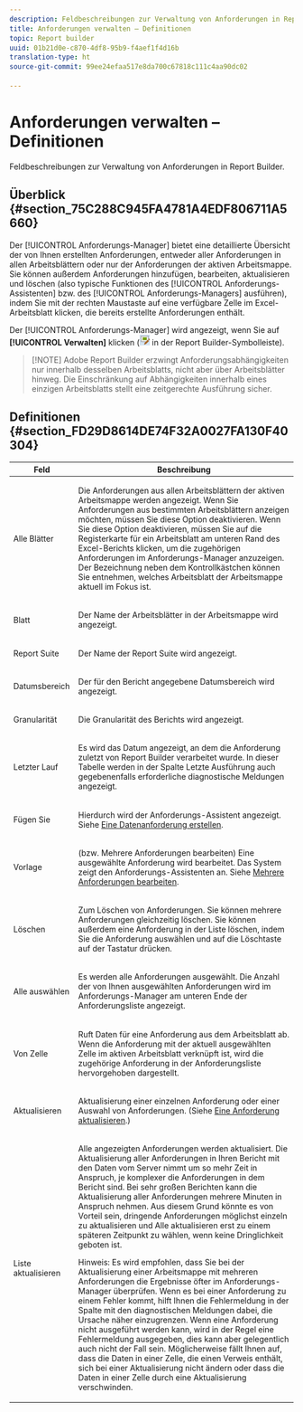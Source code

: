```yaml
---
description: Feldbeschreibungen zur Verwaltung von Anforderungen in Report Builder.
title: Anforderungen verwalten – Definitionen
topic: Report builder
uuid: 01b21d0e-c870-4df8-95b9-f4aef1f4d16b
translation-type: ht
source-git-commit: 99ee24efaa517e8da700c67818c111c4aa90dc02

---
```



# Anforderungen verwalten – Definitionen

Feldbeschreibungen zur Verwaltung von Anforderungen in Report Builder.

## Überblick {#section_75C288C945FA4781A4EDF806711A5660}

Der [!UICONTROL Anforderungs-Manager] bietet eine detaillierte Übersicht der von Ihnen erstellten Anforderungen, entweder aller Anforderungen in allen Arbeitsblättern oder nur der Anforderungen der aktiven Arbeitsmappe. Sie können außerdem Anforderungen hinzufügen, bearbeiten, aktualisieren und löschen (also typische Funktionen des [!UICONTROL Anforderungs-Assistenten] bzw. des [!UICONTROL Anforderungs-Managers] ausführen), indem Sie mit der rechten Maustaste auf eine verfügbare Zelle im Excel-Arbeitsblatt klicken, die bereits erstellte Anforderungen enthält.

Der [!UICONTROL Anforderungs-Manager] wird angezeigt, wenn Sie auf **[!UICONTROL Verwalten]** klicken (![](assets/edit_request.gif) in der Report Builder-Symbolleiste).

> [!NOTE] Adobe Report Builder erzwingt Anforderungsabhängigkeiten nur innerhalb desselben Arbeitsblatts, nicht aber über Arbeitsblätter hinweg. Die Einschränkung auf Abhängigkeiten innerhalb eines einzigen Arbeitsblatts stellt eine zeitgerechte Ausführung sicher.

## Definitionen {#section_FD29D8614DE74F32A0027FA130F40304}

<table id="table_0880204181074BDBBA37E3DF2972A672"> 
 <thead> 
  <tr> 
   <th colname="col1" class="entry"> Feld </th> 
   <th colname="col2" class="entry"> Beschreibung </th> 
  </tr> 
 </thead>
 <tbody> 
  <tr> 
   <td colname="col1"> <p>Alle Blätter </p> </td> 
   <td colname="col2"> <p>Die Anforderungen aus allen Arbeitsblättern der aktiven Arbeitsmappe werden angezeigt. Wenn Sie Anforderungen aus bestimmten Arbeitsblättern anzeigen möchten, müssen Sie diese Option deaktivieren. Wenn Sie diese Option deaktivieren, müssen Sie auf die Registerkarte für ein Arbeitsblatt am unteren Rand des Excel-Berichts klicken, um die zugehörigen Anforderungen im <span class="wintitle">Anforderungs-Manager</span> anzuzeigen. Der Bezeichnung neben dem Kontrollkästchen können Sie entnehmen, welches Arbeitsblatt der Arbeitsmappe aktuell im Fokus ist. </p> </td> 
  </tr> 
  <tr> 
   <td colname="col1"> <p>Blatt </p> </td> 
   <td colname="col2"> <p>Der Name der Arbeitsblätter in der Arbeitsmappe wird angezeigt. </p> </td> 
  </tr> 
  <tr> 
   <td colname="col1"> <p>Report Suite </p> </td> 
   <td colname="col2"> <p>Der Name der Report Suite wird angezeigt. </p> </td> 
  </tr> 
  <tr> 
   <td colname="col1"> <p>Datumsbereich </p> </td> 
   <td colname="col2"> <p>Der für den Bericht angegebene Datumsbereich wird angezeigt. </p> </td> 
  </tr> 
  <tr> 
   <td colname="col1"> <p>Granularität </p> </td> 
   <td colname="col2"> <p>Die Granularität des Berichts wird angezeigt. </p> </td> 
  </tr> 
  <tr> 
   <td colname="col1"> <p> Letzter Lauf </p> </td> 
   <td colname="col2"> <p>Es wird das Datum angezeigt, an dem die Anforderung zuletzt von Report Builder verarbeitet wurde. In dieser Tabelle werden in der Spalte <span class="wintitle">Letzte Ausführung</span> auch gegebenenfalls erforderliche diagnostische Meldungen angezeigt. </p> </td> 
  </tr> 
  <tr> 
   <td colname="col1"> <p>Fügen Sie </p> </td> 
   <td colname="col2"> <p>Hierdurch wird der Anforderungs-Assistent angezeigt. Siehe <a href="/help/analyze/report-builder/data-requests/t-create-a-data-request.md"   > Eine Datenanforderung erstellen</a>. </p> </td> 
  </tr> 
  <tr> 
   <td colname="col1"> <p>Vorlage </p> </td> 
   <td colname="col2"> <p> (bzw. Mehrere Anforderungen bearbeiten) Eine ausgewählte Anforderung wird bearbeitet. Das System zeigt den <span class="wintitle">Anforderungs-Assistenten</span> an. Siehe <a href="/help/analyze/report-builder/manage-requests/t-edit-multiple-requests.md"   > Mehrere Anforderungen bearbeiten</a>. </p> </td> 
  </tr> 
  <tr> 
   <td colname="col1"> <p>Löschen </p> </td> 
   <td colname="col2"> <p>Zum Löschen von Anforderungen. Sie können mehrere Anforderungen gleichzeitig löschen. Sie können außerdem eine Anforderung in der Liste löschen, indem Sie die Anforderung auswählen und auf die Löschtaste auf der Tastatur drücken. </p> </td> 
  </tr> 
  <tr> 
   <td colname="col1"> <p> Alle auswählen </p> </td> 
   <td colname="col2"> <p>Es werden alle Anforderungen ausgewählt. Die Anzahl der von Ihnen ausgewählten Anforderungen wird im <span class="wintitle">Anforderungs-Manager</span> am unteren Ende der Anforderungsliste angezeigt. </p> </td> 
  </tr> 
  <tr> 
   <td colname="col1"> <p>Von Zelle </p> </td> 
   <td colname="col2"> <p>Ruft Daten für eine Anforderung aus dem Arbeitsblatt ab. Wenn die Anforderung mit der aktuell ausgewählten Zelle im aktiven Arbeitsblatt verknüpft ist, wird die zugehörige Anforderung in der Anforderungsliste hervorgehoben dargestellt. </p> </td> 
  </tr> 
  <tr> 
   <td colname="col1"> <p> Aktualisieren </p> </td> 
   <td colname="col2"> <p>Aktualisierung einer einzelnen Anforderung oder einer Auswahl von Anforderungen. (Siehe <a href="/help/analyze/report-builder/manage-requests/t-refresh-a-request.md"   > Eine Anforderung aktualisieren</a>.) </p> </td> 
  </tr> 
  <tr> 
   <td colname="col1"> <p>Liste aktualisieren </p> </td> 
   <td colname="col2"> <p>Alle angezeigten Anforderungen werden aktualisiert. Die Aktualisierung aller Anforderungen in Ihren Bericht mit den Daten vom Server nimmt um so mehr Zeit in Anspruch, je komplexer die Anforderungen in dem Bericht sind. Bei sehr großen Berichten kann die Aktualisierung aller Anforderungen mehrere Minuten in Anspruch nehmen. Aus diesem Grund könnte es von Vorteil sein, dringende Anforderungen möglichst einzeln zu aktualisieren und <span class="wintitle">Alle aktualisieren</span> erst zu einem späteren Zeitpunkt zu wählen, wenn keine Dringlichkeit geboten ist. </p> <p> <p>Hinweis: Es wird empfohlen, dass Sie bei der Aktualisierung einer Arbeitsmappe mit mehreren Anforderungen die Ergebnisse öfter im <span class="wintitle">Anforderungs-Manager</span> überprüfen. Wenn es bei einer Anforderung zu einem Fehler kommt, hilft Ihnen die Fehlermeldung in der Spalte mit den diagnostischen Meldungen dabei, die Ursache näher einzugrenzen. Wenn eine Anforderung nicht ausgeführt werden kann, wird in der Regel eine Fehlermeldung ausgegeben, dies kann aber gelegentlich auch nicht der Fall sein. Möglicherweise fällt Ihnen auf, dass die Daten in einer Zelle, die einen Verweis enthält, sich bei einer Aktualisierung nicht ändern oder dass die Daten in einer Zelle durch eine Aktualisierung verschwinden. </p> </p> </td> 
  </tr> 
 </tbody> 
</table>

